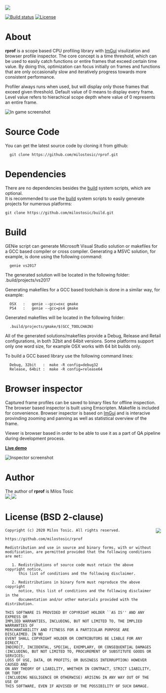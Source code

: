 <img src="https://rudji.com/images/lib/rprof.png"/>

[![Build status](https://ci.appveyor.com/api/projects/status/4xnlbyty1i4mjrpq?svg=true)](https://ci.appveyor.com/project/milostosic/rprof)
[![License](https://img.shields.io/badge/license-BSD--2%20clause-blue.svg)](https://github.com/milostosic/rprof/blob/master/LICENSE)

About
======

**rprof** is a scope based CPU profiling library with [ImGui](https://github.com/ocornut/imgui) visulization and browser profile inspector. The core concept is a time threshold, which can be used to easily catch functions or entire frames that exceed certain time value. By doing this, optimization can focus initially on frames and functions that are only occasionally slow and iteratively progress towards more consistent performance.

Profiler always runs when used, but will display only those frames that exceed given threshold. Default value of 0 means to display every frame. Level value refers to hierachical scope depth where value of 0 represents an entire frame.

![In game screenshot](https://github.com/milostosic/rprof/blob/master/img/rprof_vis.jpg) 

Source Code
======

You can get the latest source code by cloning it from github:

      git clone https://github.com/milostosic/rprof.git 

Dependencies
======

There are no dependencies besides the [build](https://github.com/milostosic/build) system scripts, which are optional.  
It is recommended to use the [build](https://github.com/milostosic/build) system scripts to easily generate projects for numerous platforms:

	git clone https://github.com/milostosic/build.git

Build
======

GENie script can generate Microsoft Visual Studio solution or makefiles for a GCC based compiler or cross compiler. Generating a MSVC
solution, for example, is done using the following command:

      genie vs2017

The generated solution will be located in the following folder:
   .build/projects/vs2017

Generating makefiles for a GCC based toolchain is done in a similar way, for
example:

      OSX   :   genie --gcc=oxc gmake
      PS4   :   genie --gcc=ps4 gmake

Generated makefiles will be located in the following folder:

      .build/projects/gmake/$(GCC_TOOLCHAIN)

All of the generated solutions/makefiles provide a Debug, Release and Retail configurations,
in both 32bit and 64bit versions. Some platforms support only one word size, for 
example OSX works with 64 bit builds only.

To build a GCC based library use the following command lines:

      Debug, 32bit   :  make -R config=debug32
      Release, 64bit :  make -R config=release64

Browser inspector
======

Captured frame profiles can be saved to binary files for offline inspection.
The browser based inspector is built using Emscripten. Makefile is included for convenience.
Browser inspector is based on [ImGui](https://github.com/ocornut/imgui) and is interacive provinding zooming and panning as well as statistical overview of the frame.  

Viewer is browser based in order to be able to use it as a part of QA pipeline during development process.  

[**Live demo**](https://rudji.com/rprof/rprof.html?path=https://rudji.com/rprof/&file=capture.rprofm)

![Inspector screenshot](https://github.com/milostosic/rprof/blob/master/img/rprof_browser.gif) 

Author
======

The author of **rprof** is Milos Tosic  
[ <img src="https://github.com/milostosic/build/raw/gh-pages/images/twitter.png">](https://twitter.com/milostosic)[ <img src="https://github.com/milostosic/build/raw/gh-pages/images/mail.png">](mailto:milostosic77@gmail.com)  

License (BSD 2-clause)
======

<a href="http://opensource.org/licenses/BSD-2-Clause" target="_blank">
<img align="right" src="http://opensource.org/trademarks/opensource/OSI-Approved-License-100x137.png">
</a>

	Copyright (c) 2020 Milos Tosic. All rights reserved.
	
	https://github.com/milostosic/rprof
	
	Redistribution and use in source and binary forms, with or without
	modification, are permitted provided that the following conditions are met:
	
	   1. Redistributions of source code must retain the above copyright notice,
	      this list of conditions and the following disclaimer.
	
	   2. Redistributions in binary form must reproduce the above copyright
	      notice, this list of conditions and the following disclaimer in the
	      documentation and/or other materials provided with the distribution.
	
	THIS SOFTWARE IS PROVIDED BY COPYRIGHT HOLDER ``AS IS'' AND ANY EXPRESS OR
	IMPLIED WARRANTIES, INCLUDING, BUT NOT LIMITED TO, THE IMPLIED WARRANTIES OF
	MERCHANTABILITY AND FITNESS FOR A PARTICULAR PURPOSE ARE DISCLAIMED. IN NO
	EVENT SHALL COPYRIGHT HOLDER OR CONTRIBUTORS BE LIABLE FOR ANY DIRECT,
	INDIRECT, INCIDENTAL, SPECIAL, EXEMPLARY, OR CONSEQUENTIAL DAMAGES
	(INCLUDING, BUT NOT LIMITED TO, PROCUREMENT OF SUBSTITUTE GOODS OR SERVICES;
	LOSS OF USE, DATA, OR PROFITS; OR BUSINESS INTERRUPTION) HOWEVER CAUSED AND
	ON ANY THEORY OF LIABILITY, WHETHER IN CONTRACT, STRICT LIABILITY, OR TORT
	(INCLUDING NEGLIGENCE OR OTHERWISE) ARISING IN ANY WAY OUT OF THE USE OF
	THIS SOFTWARE, EVEN IF ADVISED OF THE POSSIBILITY OF SUCH DAMAGE. 
